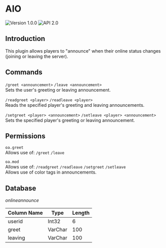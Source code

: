 # AIO
![Version 1.0.0](https://img.shields.io/badge/Version-1.0.0-blue.svg)
![API 2.0](https://img.shields.io/badge/API-2.0-green.svg)

Introduction
-----
This plugin allows players to "announce" when their online status changes (joining or leaving the server).

Commands
-----
`/greet <announcement>` `/leave <announcement>`<br />
Sets the user's greeting or leaving announcement.

`/readgreet <player>` `/readleave <player>`<br />
Reads the specified player's greeting and leaving announcements.

`/setgreet <player> <announcement>` `/setleave <player> <announcement>`<br />
Sets the specified player's greeting or leaving announcement.

Permissions
-----
`oa.greet`<br />
Allows use of: `/greet` `/leave`

`oa.mod`<br />
Allows use of: `/readgreet` `/readleave` `/setgreet` `/setleave`<br />
Allows use of color tags in announcements.

Database
-----
_onlineannounce_

| Column Name | Type | Length |
| --- | --- | --- |
| userid | Int32 | 6 |
| greet | VarChar | 100 |
| leaving | VarChar | 100 |